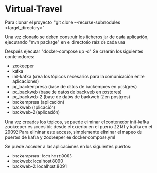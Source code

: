 # Virtual-Travel

Para clonar el proyecto: "git clone --recurse-submodules <url> <target_directory>"
  
Una vez clonado se deben construir los ficheros jar de cada aplicación, ejecutando "mvn package" en el directorio raíz de cada una
  
Después ejecutar "docker-compose up -d"
Se crearán los siguientes contenedores:
  - zookeeper
  - kafka
  - init-kafka (crea los tópicos necesarios para la comunicación entre aplicaciones)
  - pg_backempresa (base de datos de backempres en postgres)
  - pg_backweb (base de datos de backweb en postgres)
  - pg_backweb-2 (base de datos de backweb-2 en postgres)
  - backempresa (aplicación)
  - backweb (aplicación)
  - backweb-2 (aplicación)
  
Una vez creados los tópicos, se puede eliminar el contenedor init-kafka
zookeeper es accesible desde el exterior en el puerto 22181 y kafka en el 29092
Para eliminar este acceso, simplemente eliminar el mapeo de puertos de kafka y zookeeper en docker-compose.yml
  
Se puede acceder a las aplicaciones en los siguientes puertos:
  - backempresa: localhost:8085
  - backweb: localhost:8090
  - backweb-2: localhost:8091
  
  
